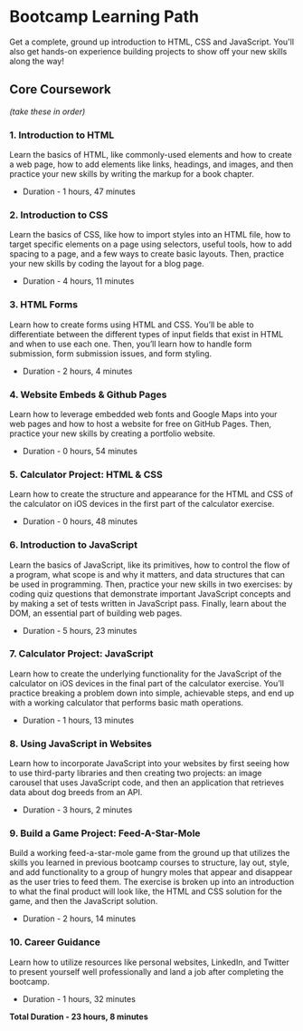 # Bootcamp Learning Path
Get a complete, ground up introduction to HTML, CSS and JavaScript. You'll also get hands-on experience building projects to show off your new skills along the way!

## Core Coursework
*(take these in order)*

### 1. Introduction to HTML

   Learn the basics of HTML, like commonly-used elements and how to create a web page, how to add elements like links, headings, and images, and then practice your new skills by writing the markup for a book chapter.
   - Duration - 1 hours, 47 minutes
      
### 2. Introduction to CSS

   Learn the basics of CSS, like how to import styles into an HTML file, how to target specific elements on a page using selectors, useful tools, how to add spacing to a page, and a few ways to create basic layouts. Then, practice your new skills by coding the layout for a blog page.  
   - Duration - 4 hours, 11 minutes

### 3. HTML Forms

   Learn how to create forms using HTML and CSS. You’ll be able to differentiate between the different types of input fields that exist in HTML and when to use each one. Then, you’ll learn how to handle form submission, form submission issues, and form styling.
   - Duration - 2 hours, 4 minutes

### 4. Website Embeds & Github Pages

   Learn how to leverage embedded web fonts and Google Maps into your web pages and how to host a website for free on GitHub Pages. Then, practice your new skills by creating a portfolio website.
   - Duration - 0 hours, 54 minutes

### 5. Calculator Project: HTML & CSS

   Learn how to create the structure and appearance for the HTML and CSS of the calculator on iOS devices in the first part of the calculator exercise.
   - Duration - 0 hours, 48 minutes

### 6. Introduction to JavaScript

   Learn the basics of JavaScript, like its primitives, how to control the flow of a program, what scope is and why it matters, and data structures that can be used in programming. Then, practice your new skills in two exercises: by coding quiz questions that demonstrate important JavaScript concepts and by making a set of tests written in JavaScript pass. Finally, learn about the DOM, an essential part of building web pages.
   - Duration - 5 hours, 23 minutes

### 7. Calculator Project: JavaScript

   Learn how to create the underlying functionality for the JavaScript of the calculator on iOS devices in the final part of the calculator exercise. You’ll practice breaking a problem down into simple, achievable steps, and end up with a working calculator that performs basic math operations.
   - Duration - 1 hours, 13 minutes 

### 8. Using JavaScript in Websites

   Learn how to incorporate JavaScript into your websites by first seeing how to use third-party libraries and then creating two projects: an image carousel that uses JavaScript code, and then an application that retrieves data about dog breeds from an API.
   - Duration - 3 hours, 2 minutes

### 9. Build a Game Project: Feed-A-Star-Mole

   Build a working feed-a-star-mole game from the ground up that utilizes the skills you learned in previous bootcamp courses to structure, lay out, style, and add functionality to a group of hungry moles that appear and disappear as the user tries to feed them. The exercise is broken up into an introduction to what the final product will look like, the HTML and CSS solution for the game, and then the JavaScript solution.
   - Duration - 2 hours, 14 minutes 

### 10. Career Guidance
   Learn how to utilize resources like personal websites, LinkedIn, and Twitter to present yourself well professionally and land a job after completing the bootcamp.
   - Duration - 1 hours, 32 minutes


**Total Duration - 23 hours, 8 minutes**


